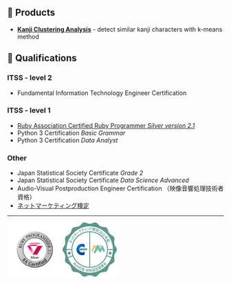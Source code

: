## 🎁 Products

- **[Kanji Clustering Analysis](https://kanji-clustering.vercel.app)** - detect similar kanji characters with k-means method

## 🏅 Qualifications

### ITSS - level 2

- Fundamental Information Technology Engineer Certification

### ITSS - level 1

- [Ruby Association Certified Ruby Programmer _Silver version 2.1_](https://www.credential.net/c985f2eb-bcea-4397-8177-51a4a51385db)
- Python 3 Certification _Basic Grammar_
- Python 3 Certification _Data Analyst_

### Other

- Japan Statistical Society Certificate _Grade 2_
- Japan Statistical Society Certificate _Data Science Advanced_
- Audio-Visual Postproduction Engineer Certification （映像音響処理技術者資格）
- [ネットマーケティング検定](https://www.openbadge-global.com/api/v1.0/openBadge/v2/Wallet/Public/GetAssertionShare/VTloMEUyd01TNG1DZU41dVR3a1N0Zz09)

---

<div style="display: flex; align-items: center;">
  <img height="128px" src="./emblems/logo_silver_v21.svg" alt="Ruby Silver">
  <img height="128px" src="./emblems/net_marketing.png" alt="Net Marketing Certificate" >
</div>

<!--
**yudukikun5120/yudukikun5120** is a ✨ _special_ ✨ repository because its `README.md` (this file) appears on your GitHub profile.

Here are some ideas to get you started:

- 🔭 I’m currently working on ...
- 🌱 I’m currently learning ...
- 👯 I’m looking to collaborate on ...
- 🤔 I’m looking for help with ...
- 💬 Ask me about ...
- 📫 How to reach me: ...
- 😄 Pronouns: ...
- ⚡ Fun fact: ...
-->
